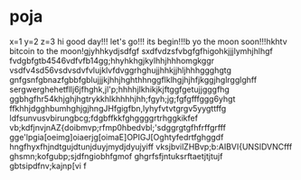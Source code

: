 # poja
x=1
y=2
z=3
hi
good day!!!
let's go!!!
its begin!!!b
yo the moon soon!!!hkhtv
bitcoin to the moon!gjyhhkydjsdfgf
sxdfvdzsfvbgfgfhigohkjjjlymhjhlhgf
fvdgbfgtb4546vdfvfb14gg;hhyhkhgjkylhhjhhhomgkggr
vsdfv4sd56vsdvsdvfvlujklvfdvggrhghujjhhkjjhljhhhggghgtg
 gnfgsnfgbnazfgbbfgblujjjkjhhjhghthhnggflklhgjhjhfjkggjhglrgglghff
sergwerghehetfllj6jfhghk,jl'p;hhhhjlkhikjkjftggfgetujjgggfhg
ggbhgfhr54khjghjhgtrykkhlkhhhhjhh;fgyh;jg;fgfgfffggg6yhgt
ffkhhjdgghbumhghjgjhngJHfgigfbn,lyhyfvtvtgrgv5yygttffg
ldfsunvusvbirungbcg;fdgbffkkfghggggrtrhggkikfef
vb;kdfjnvjnAZ{doibmvp;rfmp0hbedvbl;'sdggrgtgfhfrffgrfff
gge'lpgia[oeimg]oiaerjg[oimaE]OPIGJ[Oghtyfedrtfghggdf
hngfhyxfhjndtgujdtunjduyjmydjdyujyiff
vksjbvilZHBvp;b:AIBVI{UNSIDVNCfff
ghsmn;kofgubp;sjdfngiobhfgmof
ghgrfsfjntuksrftaetjtjtujf
gbtsipdfnv;kajnp[vi
f
